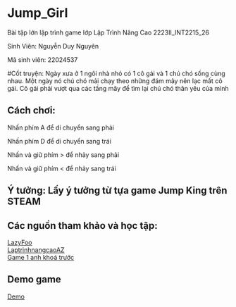 # Jump_Girl
Bài tập lớn lập trình game lớp Lập Trình Nâng Cao 2223II_INT2215_26

Sinh Viên: Nguyễn Duy Nguyên

Mã sinh viên: 22024537

#Cốt truyện: Ngày xưa ở 1 ngôi nhà nhỏ có 1 cô gái và 1 chú chó sống cùng nhau. Một ngày nó chú chó mải chạy theo những đám mây nên lạc mất cô gái. Cô gái phải vượt qua các tầng mây để tìm lại chú chó thân yêu của mình

## Cách chơi:
  Nhấn phím A để di chuyển sang phải  
  
  
  Nhấn phím D để di chuyển sang trái  
  
  
  Nhấn và giữ phím > để nhảy sang phải  
  
  
  Nhấn và giữ phím < để nhảy sang trái  

## Ý tưởng: Lấy ý tưởng từ tựa game Jump King trên STEAM

## Các nguồn tham khảo và học tập:
  [LazyFoo](https://lazyfoo.net/tutorials/SDL/)  
  [LaptrinhnangcaoAZ](https://www.youtube.com/watch?v=q1WzniyeGTU&list=PLR7NDiX0QsfTIEQUeYCfc2MyCquX0ig9V)  
  [Game 1 anh khoá trước](https://www.youtube.com/watch?v=2E-RGGl0fZA&t=79s)  

## Demo game
  
  [Demo](https://youtu.be/LDYTL4KqiTE)


